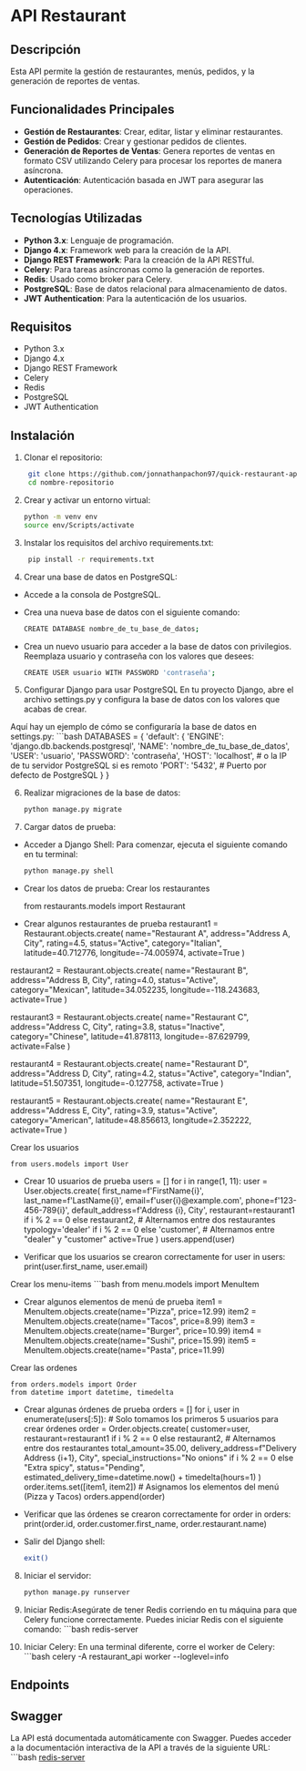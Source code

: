 # API Restaurant

## Descripción
Esta API permite la gestión de restaurantes, menús, pedidos, y la generación de reportes de ventas.

## Funcionalidades Principales
- **Gestión de Restaurantes**: Crear, editar, listar y eliminar restaurantes.
- **Gestión de Pedidos**: Crear y gestionar pedidos de clientes.
- **Generación de Reportes de Ventas**: Genera reportes de ventas en formato CSV utilizando Celery para procesar los reportes de manera asíncrona.
- **Autenticación**: Autenticación basada en JWT para asegurar las operaciones.
  
## Tecnologías Utilizadas
- **Python 3.x**: Lenguaje de programación.
- **Django 4.x**: Framework web para la creación de la API.
- **Django REST Framework**: Para la creación de la API RESTful.
- **Celery**: Para tareas asíncronas como la generación de reportes.
- **Redis**: Usado como broker para Celery.
- **PostgreSQL**: Base de datos relacional para almacenamiento de datos.
- **JWT Authentication**: Para la autenticación de los usuarios.

## Requisitos
- Python 3.x
- Django 4.x
- Django REST Framework
- Celery
- Redis
- PostgreSQL
- JWT Authentication

## Instalación
1. Clonar el repositorio:
   ```bash
    git clone https://github.com/jonnathanpachon97/quick-restaurant-api.git
    cd nombre-repositorio

2. Crear y activar un entorno virtual:
    ```bash
    python -m venv env
    source env/Scripts/activate

3. Instalar los requisitos del archivo requirements.txt:
   ```bash
    pip install -r requirements.txt

4. Crear una base de datos en PostgreSQL:

- Accede a la consola de PostgreSQL.

- Crea una nueva base de datos con el siguiente comando:
    ```bash
    CREATE DATABASE nombre_de_tu_base_de_datos;
    
- Crea un nuevo usuario para acceder a la base de datos con privilegios. Reemplaza usuario y contraseña con los valores que desees:
    ```bash
    CREATE USER usuario WITH PASSWORD 'contraseña';

5. Configurar Django para usar PostgreSQL
    En tu proyecto Django, abre el archivo settings.py y configura la base de datos con los valores que acabas de crear.

Aquí hay un ejemplo de cómo se configuraría la base de datos en settings.py:
    ```bash
    DATABASES = {
    'default': {
        'ENGINE': 'django.db.backends.postgresql',
        'NAME': 'nombre_de_tu_base_de_datos',
        'USER': 'usuario',
        'PASSWORD': 'contraseña',
        'HOST': 'localhost',  # o la IP de tu servidor PostgreSQL si es remoto
        'PORT': '5432',  # Puerto por defecto de PostgreSQL
    }
}

6. Realizar migraciones de la base de datos:
    ```bash
    python manage.py migrate

7. Cargar datos de prueba:

- Acceder a Django Shell:
Para comenzar, ejecuta el siguiente comando en tu terminal:
    ```bash
    python manage.py shell

- Crear los datos de prueba:
Crear los restaurantes

    from restaurants.models import Restaurant

- Crear algunos restaurantes de prueba
restaurant1 = Restaurant.objects.create(
    name="Restaurant A",
    address="Address A, City",
    rating=4.5,
    status="Active",
    category="Italian",
    latitude=40.712776,
    longitude=-74.005974,
    activate=True
)

restaurant2 = Restaurant.objects.create(
    name="Restaurant B",
    address="Address B, City",
    rating=4.0,
    status="Active",
    category="Mexican",
    latitude=34.052235,
    longitude=-118.243683,
    activate=True
)

restaurant3 = Restaurant.objects.create(
    name="Restaurant C",
    address="Address C, City",
    rating=3.8,
    status="Inactive",
    category="Chinese",
    latitude=41.878113,
    longitude=-87.629799,
    activate=False
)

restaurant4 = Restaurant.objects.create(
    name="Restaurant D",
    address="Address D, City",
    rating=4.2,
    status="Active",
    category="Indian",
    latitude=51.507351,
    longitude=-0.127758,
    activate=True
)

restaurant5 = Restaurant.objects.create(
    name="Restaurant E",
    address="Address E, City",
    rating=3.9,
    status="Active",
    category="American",
    latitude=48.856613,
    longitude=2.352222,
    activate=True
)

Crear los usuarios

    from users.models import User

- Crear 10 usuarios de prueba
users = []
for i in range(1, 11):
    user = User.objects.create(
        first_name=f'FirstName{i}',
        last_name=f'LastName{i}',
        email=f'user{i}@example.com',
        phone=f'123-456-789{i}',
        default_address=f'Address {i}, City',
        restaurant=restaurant1 if i % 2 == 0 else restaurant2,  # Alternamos entre dos restaurantes
        typology='dealer' if i % 2 == 0 else 'customer',  # Alternamos entre "dealer" y "customer"
        active=True
    )
    users.append(user)

- Verificar que los usuarios se crearon correctamente
for user in users:
    print(user.first_name, user.email)

Crear los menu-items
    ```bash
    from menu.models import MenuItem

- Crear algunos elementos de menú de prueba
item1 = MenuItem.objects.create(name="Pizza", price=12.99)
item2 = MenuItem.objects.create(name="Tacos", price=8.99)
item3 = MenuItem.objects.create(name="Burger", price=10.99)
item4 = MenuItem.objects.create(name="Sushi", price=15.99)
item5 = MenuItem.objects.create(name="Pasta", price=11.99)

Crear las ordenes

    from orders.models import Order
    from datetime import datetime, timedelta

- Crear algunas órdenes de prueba
orders = []
for i, user in enumerate(users[:5]):  # Solo tomamos los primeros 5 usuarios para crear órdenes
    order = Order.objects.create(
        customer=user,
        restaurant=restaurant1 if i % 2 == 0 else restaurant2,  # Alternamos entre dos restaurantes
        total_amount=35.00,
        delivery_address=f"Delivery Address {i+1}, City",
        special_instructions="No onions" if i % 2 == 0 else "Extra spicy",
        status="Pending",
        estimated_delivery_time=datetime.now() + timedelta(hours=1)
    )
    order.items.set([item1, item2])  # Asignamos los elementos del menú (Pizza y Tacos)
    orders.append(order)

- Verificar que las órdenes se crearon correctamente
for order in orders:
    print(order.id, order.customer.first_name, order.restaurant.name)   

- Salir del Django shell:
    ```bash
    exit()    

8. Iniciar el servidor:
    ```bash
    python manage.py runserver

9. Iniciar Redis:Asegúrate de tener Redis corriendo en tu máquina para que Celery funcione correctamente. Puedes iniciar Redis con el siguiente comando:
        ```bash
    redis-server

10. Iniciar Celery: En una terminal diferente, corre el worker de Celery:
        ```bash
    celery -A restaurant_api worker --loglevel=info

## Endpoints


## Swagger
La API está documentada automáticamente con Swagger. Puedes acceder a la documentación interactiva de la API a través de la siguiente URL:
        ```bash
    [redis-server](http://127.0.0.1:8000/swagger/)


